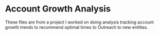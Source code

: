 # Account Growth Analysis

These files are from a project I worked on doing analysis tracking account growth trends to recommend optimal times to Outreach to new entities. 
